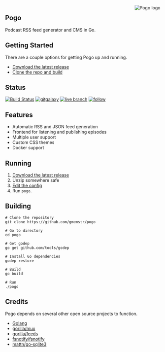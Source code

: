 <img src="https://cdn.rawgit.com/gmemstr/pogo/users/assets/web/static/logo-sm.png" alt="Pogo logo" align="right">

## Pogo
	
Podcast RSS feed generator and CMS in Go.

## Getting Started

There are a couple options for getting Pogo up and running.

- [Download the latest release](https://github.com/gmemstr/pogo/releases/latest)
- [Clone the repo and build](#building)

## Status

[![Build Status](https://travis-ci.org/gmemstr/pogo.svg?branch=master)](https://travis-ci.org/gmemstr/pogo) [![gitgalaxy](https://img.shields.io/badge/website-gitgalaxy.com-blue.svg)](https://gitgalaxy.com) [![live branch](https://img.shields.io/badge/live-podcast.gitgalaxy.com-green.svg)](https://podcast.gitgalaxy.com) [![follow](https://img.shields.io/twitter/follow/gitgalaxy.svg?style=social&label=Follow)](https://twitter.com/gitgalaxy)

## Features 

- Automatic RSS and JSON feed generation
- Frontend for listening and publishing episodes
- Multiple user support
- Custom CSS themes
- Docker support

## Running

1. [Download the latest release](https://github.com/gmemstr/pogo/releases/latest)
2. Unzip somewhere safe
3. [Edit the config](https://github.com/gmemstr/pogo/wiki/Configuration)
4. Run `pogo`.

## Building

```
# Clone the repository
git clone https://github.com/gmemstr/pogo

# Go to directory
cd pogo

# Get godep
go get github.com/tools/godep

# Install Go dependencies
godep restore

# Build
go build

# Run
./pogo
```

## Credits

Pogo depends on several other open source projects to function.

 - [Golang](https://golang.org/)
 - [gorilla/mux](http://github.com/gorilla/mux)
 - [gorilla/feeds](http://github.com/gorilla/feeds)
 - [fsnotify/fsnotify](http://github.com/fsnotify/fsnotify)
 - [mattn/go-sqlite3](http://github.com/mattn/go-sqlite3)